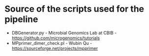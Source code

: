 # Source of the scripts used for the pipeline
- DBGenerator.py  - Microbial Genomics Lab at CBIB - https://github.com/microgenomics/tutorials
- MPprimer_dimer_check.pl - Wubin Qu - https://sourceforge.net/projects/mpprimer
